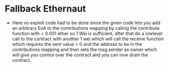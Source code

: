 # Fallback Ethernaut

- Here no exploit code had to be done since the given code lets you add an arbitrary EoA to the contributions mapping by calling the contribute function with < 0.001 ether so 1 Wei is sufficient, after that do a lowlevel call to the contract with another 1 wei which will call the receive function which requires the sent value > 0 and the address to be in the contributions mapping and then sets the msg.sender as owner which will give you control over the contract and you can now drain the contract.
